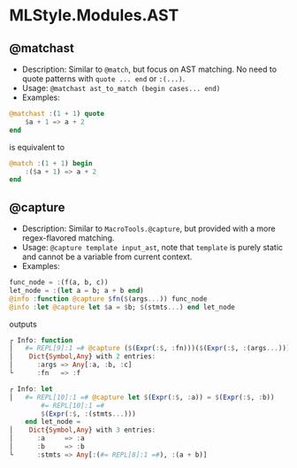 MLStyle.Modules.AST
==================================

@matchast
---------------------

- Description: Similar to `@match`, but focus on AST matching. No need to quote patterns with `quote ... end` or `:(...)`.
- Usage: `@matchast ast_to_match (begin cases... end)`
- Examples:

```julia
@matchast :(1 + 1) quote
    $a + 1 => a + 2
end
```
is equivalent to

```julia
@match :(1 + 1) begin
    :($a + 1) => a + 2
end
```

@capture
-------------------

- Description: Similar to `MacroTools.@capture`, but provided with a more regex-flavored matching.
- Usage: `@capture template input_ast`,  note that `template` is purely static and cannot be a variable from current context.
- Examples:
```julia
func_node = :(f(a, b, c))
let_node = :(let a = b; a + b end)
@info :function @capture $fn($(args...)) func_node
@info :let @capture let $a = $b; $(stmts...) end let_node
```
outputs
```julia
┌ Info: function
│   #= REPL[9]:1 =# @capture ($(Expr(:$, :fn)))($(Expr(:$, :(args...)))) func_node =
│    Dict{Symbol,Any} with 2 entries:
│      :args => Any[:a, :b, :c]
└      :fn   => :f

┌ Info: let
│   #= REPL[10]:1 =# @capture let $(Expr(:$, :a)) = $(Expr(:$, :b))
        #= REPL[10]:1 =#
        $(Expr(:$, :(stmts...)))
    end let_node =
│    Dict{Symbol,Any} with 3 entries:
│      :a     => :a
│      :b     => :b
└      :stmts => Any[:(#= REPL[8]:1 =#), :(a + b)]
```